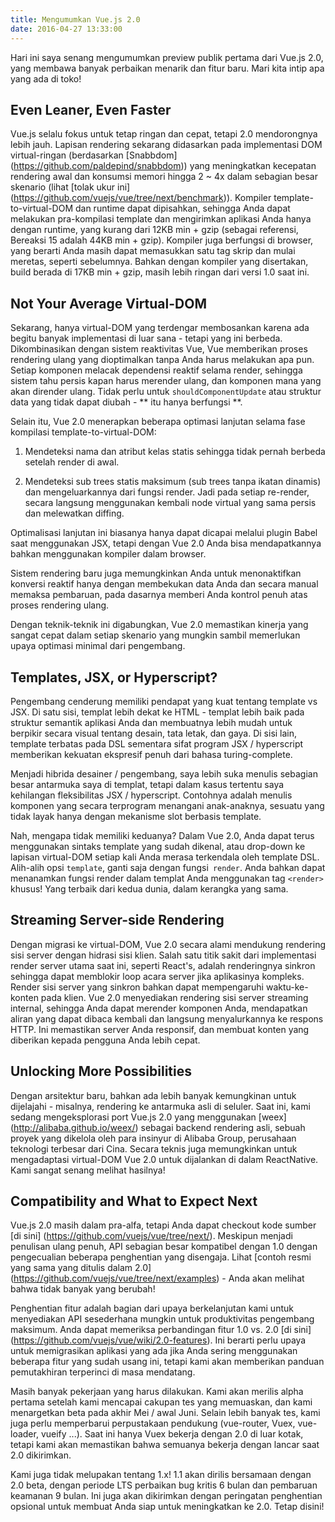 ```yaml
---
title: Mengumumkan Vue.js 2.0
date: 2016-04-27 13:33:00
---
```


Hari ini saya senang mengumumkan preview publik pertama dari Vue.js 2.0, yang membawa banyak perbaikan menarik dan fitur baru. Mari kita intip apa yang ada di toko!

<!-- more -->

## Even Leaner, Even Faster

Vue.js selalu fokus untuk tetap ringan dan cepat, tetapi 2.0 mendorongnya lebih jauh. Lapisan rendering sekarang didasarkan pada implementasi DOM virtual-ringan (berdasarkan [Snabbdom] (https://github.com/paldepind/snabbdom)) yang meningkatkan kecepatan rendering awal dan konsumsi memori hingga 2 ~ 4x dalam sebagian besar skenario (lihat [tolak ukur ini] (https://github.com/vuejs/vue/tree/next/benchmark)). Kompiler template-to-virtual-DOM dan runtime dapat dipisahkan, sehingga Anda dapat melakukan pra-kompilasi template dan mengirimkan aplikasi Anda hanya dengan runtime, yang kurang dari 12KB min + gzip (sebagai referensi, Bereaksi 15 adalah 44KB min + gzip). Kompiler juga berfungsi di browser, yang berarti Anda masih dapat memasukkan satu tag skrip dan mulai meretas, seperti sebelumnya. Bahkan dengan kompiler yang disertakan, build berada di 17KB min + gzip, masih lebih ringan dari versi 1.0 saat ini.

## Not Your Average Virtual-DOM

Sekarang, hanya virtual-DOM yang terdengar membosankan karena ada begitu banyak implementasi di luar sana - tetapi yang ini berbeda. Dikombinasikan dengan sistem reaktivitas Vue, Vue memberikan proses rendering ulang yang dioptimalkan tanpa Anda harus melakukan apa pun. Setiap komponen melacak dependensi reaktif selama render, sehingga sistem tahu persis kapan harus merender ulang, dan komponen mana yang akan dirender ulang. Tidak perlu untuk `shouldComponentUpdate` atau struktur data yang tidak dapat diubah - ** itu hanya berfungsi **.

Selain itu, Vue 2.0 menerapkan beberapa optimasi lanjutan selama fase kompilasi template-to-virtual-DOM:

1. Mendeteksi nama dan atribut kelas statis sehingga tidak pernah berbeda setelah render di awal.

2. Mendeteksi sub trees statis maksimum (sub trees tanpa ikatan dinamis) dan mengeluarkannya dari fungsi render. Jadi pada setiap re-render, secara langsung menggunakan kembali node virtual yang sama persis dan melewatkan diffing.

Optimalisasi lanjutan ini biasanya hanya dapat dicapai melalui plugin Babel saat menggunakan JSX, tetapi dengan Vue 2.0 Anda bisa mendapatkannya bahkan menggunakan kompiler dalam browser.

Sistem rendering baru juga memungkinkan Anda untuk menonaktifkan konversi reaktif hanya dengan membekukan data Anda dan secara manual memaksa pembaruan, pada dasarnya memberi Anda kontrol penuh atas proses rendering ulang.

Dengan teknik-teknik ini digabungkan, Vue 2.0 memastikan kinerja yang sangat cepat dalam setiap skenario yang mungkin sambil memerlukan upaya optimasi minimal dari pengembang.

## Templates, JSX, or Hyperscript?

Pengembang cenderung memiliki pendapat yang kuat tentang template vs JSX. Di satu sisi, templat lebih dekat ke HTML - templat lebih baik pada struktur semantik aplikasi Anda dan membuatnya lebih mudah untuk berpikir secara visual tentang desain, tata letak, dan gaya. Di sisi lain, template terbatas pada DSL sementara sifat program JSX / hyperscript memberikan kekuatan ekspresif penuh dari bahasa turing-complete.

Menjadi hibrida desainer / pengembang, saya lebih suka menulis sebagian besar antarmuka saya di templat, tetapi dalam kasus tertentu saya kehilangan fleksibilitas JSX / hyperscript. Contohnya adalah menulis komponen yang secara terprogram menangani anak-anaknya, sesuatu yang tidak layak hanya dengan mekanisme slot berbasis template.

Nah, mengapa tidak memiliki keduanya? Dalam Vue 2.0, Anda dapat terus menggunakan sintaks template yang sudah dikenal, atau drop-down ke lapisan virtual-DOM setiap kali Anda merasa terkendala oleh template DSL. Alih-alih opsi `template`, ganti saja dengan fungsi` render`. Anda bahkan dapat menanamkan fungsi render dalam templat Anda menggunakan tag `<render>` khusus! Yang terbaik dari kedua dunia, dalam kerangka yang sama.

## Streaming Server-side Rendering

Dengan migrasi ke virtual-DOM, Vue 2.0 secara alami mendukung rendering sisi server dengan hidrasi sisi klien. Salah satu titik sakit dari implementasi render server utama saat ini, seperti React's, adalah renderingnya sinkron sehingga dapat memblokir loop acara server jika aplikasinya kompleks. Render sisi server yang sinkron bahkan dapat mempengaruhi waktu-ke-konten pada klien. Vue 2.0 menyediakan rendering sisi server streaming internal, sehingga Anda dapat merender komponen Anda, mendapatkan aliran yang dapat dibaca kembali dan langsung menyalurkannya ke respons HTTP. Ini memastikan server Anda responsif, dan membuat konten yang diberikan kepada pengguna Anda lebih cepat.

## Unlocking More Possibilities

Dengan arsitektur baru, bahkan ada lebih banyak kemungkinan untuk dijelajahi - misalnya, rendering ke antarmuka asli di seluler. Saat ini, kami sedang mengeksplorasi port Vue.js 2.0 yang menggunakan [weex] (http://alibaba.github.io/weex/) sebagai backend rendering asli, sebuah proyek yang dikelola oleh para insinyur di Alibaba Group, perusahaan teknologi terbesar dari Cina. Secara teknis juga memungkinkan untuk mengadaptasi virtual-DOM Vue 2.0 untuk dijalankan di dalam ReactNative. Kami sangat senang melihat hasilnya!

## Compatibility and What to Expect Next

Vue.js 2.0 masih dalam pra-alfa, tetapi Anda dapat checkout kode sumber [di sini] (https://github.com/vuejs/vue/tree/next/). Meskipun menjadi penulisan ulang penuh, API sebagian besar kompatibel dengan 1.0 dengan pengecualian beberapa penghentian yang disengaja. Lihat [contoh resmi yang sama yang ditulis dalam 2.0] (https://github.com/vuejs/vue/tree/next/examples) - Anda akan melihat bahwa tidak banyak yang berubah!

Penghentian fitur adalah bagian dari upaya berkelanjutan kami untuk menyediakan API sesederhana mungkin untuk produktivitas pengembang maksimum. Anda dapat memeriksa perbandingan fitur 1.0 vs. 2.0 [di sini] (https://github.com/vuejs/vue/wiki/2.0-features). Ini berarti perlu upaya untuk memigrasikan aplikasi yang ada jika Anda sering menggunakan beberapa fitur yang sudah usang ini, tetapi kami akan memberikan panduan pemutakhiran terperinci di masa mendatang.

Masih banyak pekerjaan yang harus dilakukan. Kami akan merilis alpha pertama setelah kami mencapai cakupan tes yang memuaskan, dan kami menargetkan beta pada akhir Mei / awal Juni. Selain lebih banyak tes, kami juga perlu memperbarui perpustakaan pendukung (vue-router, Vuex, vue-loader, vueify ...). Saat ini hanya Vuex bekerja dengan 2.0 di luar kotak, tetapi kami akan memastikan bahwa semuanya bekerja dengan lancar saat 2.0 dikirimkan.

Kami juga tidak melupakan tentang 1.x! 1.1 akan dirilis bersamaan dengan 2.0 beta, dengan periode LTS perbaikan bug kritis 6 bulan dan pembaruan keamanan 9 bulan. Ini juga akan dikirimkan dengan peringatan penghentian opsional untuk membuat Anda siap untuk meningkatkan ke 2.0. Tetap disini!